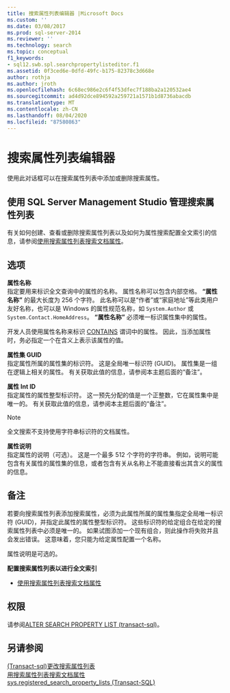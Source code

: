 ```yaml
---
title: 搜索属性列表编辑器 |Microsoft Docs
ms.custom: ''
ms.date: 03/08/2017
ms.prod: sql-server-2014
ms.reviewer: ''
ms.technology: search
ms.topic: conceptual
f1_keywords:
- sql12.swb.spl.searchpropertylisteditor.f1
ms.assetid: 0f3ced6e-0dfd-49fc-b175-82378c3d668e
author: rothja
ms.author: jroth
ms.openlocfilehash: 6c68ec986e2c6f4f53dfec7f188ba2a120532ae4
ms.sourcegitcommit: ad4d92dce894592a259721a1571b1d8736abacdb
ms.translationtype: MT
ms.contentlocale: zh-CN
ms.lasthandoff: 08/04/2020
ms.locfileid: "87580863"
---
```

# <a name="search-property-list-editor"></a>搜索属性列表编辑器
  使用此对话框可以在搜索属性列表中添加或删除搜索属性。  
  
## <a name="to-use-sql-server-management-studio-to-manage-search-property-lists"></a>使用 SQL Server Management Studio 管理搜索属性列表  
 有关如何创建、查看或删除搜索属性列表以及如何为属性搜索配置全文索引的信息，请参阅[使用搜索属性列表搜索文档属性](../relational-databases/search/search-document-properties-with-search-property-lists.md)。  
  
## <a name="options"></a>选项  
 **属性名称**  
 指定要用来标识全文查询中的属性的名称。 属性名称可以包含内部空格。 **“属性名称”** 的最大长度为 256 个字符。 此名称可以是“作者”或“家庭地址”等此类用户友好名称，也可以是 Windows 的属性规范名称，如 `System.Author` 或 `System.Contact.HomeAddress`。 **“属性名称”** 必须唯一标识属性集中的属性。  
  
 开发人员使用属性名称来标识 [CONTAINS](/sql/t-sql/queries/contains-transact-sql) 谓词中的属性。 因此，当添加属性时，务必指定一个在含义上表示该属性的值。  
  
 **属性集 GUID**  
 指定属性所属的属性集的标识符。 这是全局唯一标识符 (GUID)。 属性集是一组在逻辑上相关的属性。 有关获取此值的信息，请参阅本主题后面的“备注”。  
  
 **属性 Int ID**  
 指定属性的属性整型标识符。 这一预先分配的值是一个正整数，它在属性集中是唯一的。 有关获取此值的信息，请参阅本主题后面的“备注”。  
  
> [!NOTE]  
>  全文搜索不支持使用字符串标识符的文档属性。  
  
 **属性说明**  
 指定属性的说明（可选）。 这是一个最多 512 个字符的字符串。 例如，说明可能包含有关属性的属性集的信息，或者包含有关从名称上不能直接看出其含义的属性的信息。  
  
## <a name="remarks"></a>备注  
 若要向搜索属性列表添加搜索属性，必须为此属性所属的属性集指定全局唯一标识符 (GUID)，并指定此属性的属性整型标识符。 这些标识符的给定组合在给定的搜索属性列表中必须是唯一的。 如果试图添加一个现有组合，则此操作将失败并且会发出错误。 这意味着，您只能为给定属性配置一个名称。  
  
 属性说明是可选的。  
  
 **配置搜索属性列表以进行全文索引**  
  
-   [使用搜索属性列表搜索文档属性](../relational-databases/search/search-document-properties-with-search-property-lists.md)  
  
## <a name="permissions"></a>权限  
 请参阅[ALTER SEARCH PROPERTY LIST &#40;transact-sql&#41;](/sql/t-sql/statements/alter-search-property-list-transact-sql)。  
  
## <a name="see-also"></a>另请参阅  
 [&#40;Transact-sql&#41;更改搜索属性列表](/sql/t-sql/statements/alter-search-property-list-transact-sql)   
 [用搜索属性列表搜索文档属性](../relational-databases/search/search-document-properties-with-search-property-lists.md)   
 [sys.registered_search_property_lists (Transact-SQL)](/sql/relational-databases/system-catalog-views/sys-registered-search-property-lists-transact-sql)  
  
  
